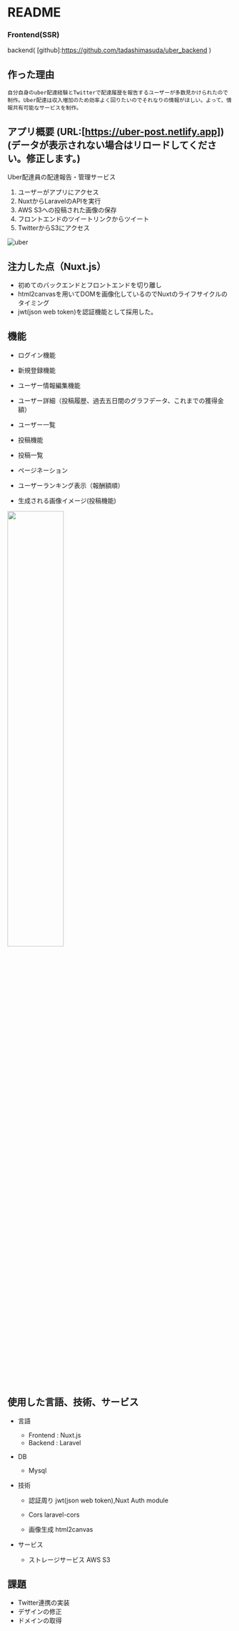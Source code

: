 # README
### Frontend(SSR)
backend( [github]:https://github.com/tadashimasuda/uber_backend )

## 作った理由
    自分自身のuber配達経験とTwitterで配達履歴を報告するユーザーが多数見かけられたので制作。Uber配達は収入増加のため効率よく回りたいのでそれなりの情報がほしい。よって、情報共有可能なサービスを制作。

## アプリ概要 (URL:[https://uber-post.netlify.app])(データが表示されない場合はリロードしてください。修正します。)
Uber配達員の配達報告・管理サービス
1. ユーザーがアプリにアクセス
2. NuxtからLaravelのAPIを実行
3. AWS S3への投稿された画像の保存
4. フロントエンドのツイートリンクからツイート
5. TwitterからS3にアクセス

![uber](https://user-images.githubusercontent.com/51233312/103137855-29b97180-4710-11eb-9367-079a3fc00a69.png)


## 注力した点（Nuxt.js）
- 初めてのバックエンドとフロントエンドを切り離し
- html2canvasを用いてDOMを画像化しているのでNuxtのライフサイクルのタイミング
- jwt(json web token)を認証機能として採用した。

## 機能
- ログイン機能
- 新規登録機能
- ユーザー情報編集機能
- ユーザー詳細（投稿履歴、過去五日間のグラフデータ、これまでの獲得金額）
- ユーザー一覧
- 投稿機能
- 投稿一覧
- ページネーション
- ユーザーランキング表示（報酬額順）

- 生成される画像イメージ(投稿機能)
<img src="https://uber-s3.s3-ap-northeast-1.amazonaws.com/post/13e343b9-fdc8-4f52-a6cf-d6bc2798e891" width="50%" height="50%">


## 使用した言語、技術、サービス
- 言語
    - Frontend : Nuxt.js
    - Backend : Laravel

- DB
    - Mysql

- 技術
    - 認証周り
        jwt(json web token),Nuxt Auth module
    
    - Cors
        laravel-cors
    
    - 画像生成
        html2canvas

- サービス
    - ストレージサービス
        AWS S3
## 課題
   - Twitter連携の実装
   - デザインの修正
   - ドメインの取得
